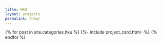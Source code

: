 ```yaml
---
title: HKU
layout: projects
permalink: /hku/
---
```


<div class="row">
    {% for post in site.categories.hku %}
        {%- include project_card.html -%}
    {% endfor %}
</div>